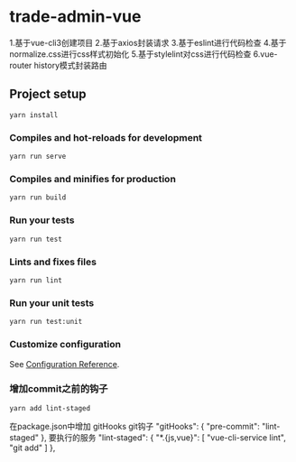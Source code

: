 # trade-admin-vue
1.基于vue-cli3创建项目
2.基于axios封装请求 3.基于eslint进行代码检查
4.基于normalize.css进行css样式初始化
5.基于stylelint对css进行代码检查
6.vue-router history模式封装路由
## Project setup
```
yarn install
```

### Compiles and hot-reloads for development
```
yarn run serve
```

### Compiles and minifies for production
```
yarn run build
```

### Run your tests
```
yarn run test
```

### Lints and fixes files
```
yarn run lint
```

### Run your unit tests
```
yarn run test:unit
```

### Customize configuration
See [Configuration Reference](https://cli.vuejs.org/config/).


### 增加commit之前的钩子
```
yarn add lint-staged
```
在package.json中增加
gitHooks git钩子
"gitHooks": {
  "pre-commit": "lint-staged"
},
要执行的服务
"lint-staged": {
  "*.{js,vue}": [
    "vue-cli-service lint",
    "git add"
  ]
},
